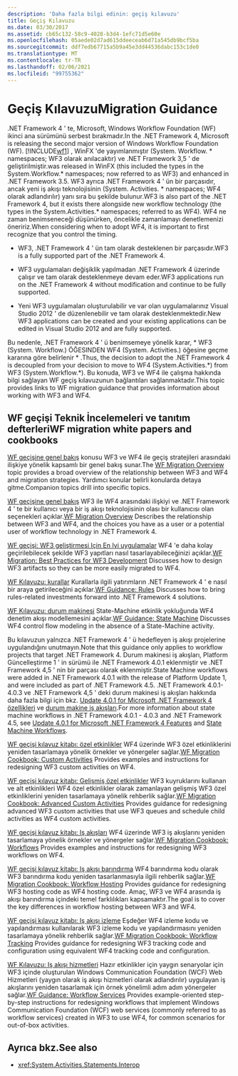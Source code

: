 ```yaml
---
description: 'Daha fazla bilgi edinin: geçiş kılavuzu'
title: Geçiş Kılavuzu
ms.date: 03/30/2017
ms.assetid: cb65c132-58c9-4028-b3d4-1efc71d5e60e
ms.openlocfilehash: 05aede02d7ad615ddeeceab6d71a545db9bcf5ba
ms.sourcegitcommit: ddf7edb67715a5b9a45e3dd44536dabc153c1de0
ms.translationtype: MT
ms.contentlocale: tr-TR
ms.lasthandoff: 02/06/2021
ms.locfileid: "99755362"
---
```

# <a name="migration-guidance"></a><span data-ttu-id="f59a6-103">Geçiş Kılavuzu</span><span class="sxs-lookup"><span data-stu-id="f59a6-103">Migration Guidance</span></span>

<span data-ttu-id="f59a6-104">.NET Framework 4 ' te, Microsoft, Windows Workflow Foundation (WF) ikinci ana sürümünü serbest bırakmadır.</span><span class="sxs-lookup"><span data-stu-id="f59a6-104">In the .NET Framework 4, Microsoft is releasing the second major version of Windows Workflow Foundation (WF).</span></span> [!INCLUDE[wf1](../../../includes/wf1-md.md)] <span data-ttu-id="f59a6-105">, WinFX 'de yayımlanmıştır (System. Workflow. \* namespaces; WF3 olarak anılacaktır) ve .NET Framework 3,5 ' de geliştirilmiştir.</span><span class="sxs-lookup"><span data-stu-id="f59a6-105">was released in WinFX (this included the types in the System.Workflow.\* namespaces; now referred to as WF3) and enhanced in .NET Framework 3.5.</span></span> <span data-ttu-id="f59a6-106">WF3 ayrıca .NET Framework 4 ' ün bir parçasıdır, ancak yeni iş akışı teknolojisinin (System. Activities. \* namespaces; WF4 olarak adlandırılır) yanı sıra bu şekilde bulunur.</span><span class="sxs-lookup"><span data-stu-id="f59a6-106">WF3 is also part of the .NET Framework 4, but it exists there alongside new workflow technology (the types in the System.Activities.\* namespaces; referred to as WF4).</span></span> <span data-ttu-id="f59a6-107">WF4 ne zaman benimseneceği düşünürken, öncelikle zamanlamayı denetlemenizi öneririz.</span><span class="sxs-lookup"><span data-stu-id="f59a6-107">When considering when to adopt WF4, it is important to first recognize that you control the timing.</span></span>

- <span data-ttu-id="f59a6-108">WF3, .NET Framework 4 ' ün tam olarak desteklenen bir parçasıdır.</span><span class="sxs-lookup"><span data-stu-id="f59a6-108">WF3 is a fully supported part of the .NET Framework 4.</span></span>

- <span data-ttu-id="f59a6-109">WF3 uygulamaları değişiklik yapılmadan .NET Framework 4 üzerinde çalışır ve tam olarak desteklenmeye devam eder.</span><span class="sxs-lookup"><span data-stu-id="f59a6-109">WF3 applications run on the .NET Framework 4 without modification and continue to be fully supported.</span></span>

- <span data-ttu-id="f59a6-110">Yeni WF3 uygulamaları oluşturulabilir ve var olan uygulamalarınız Visual Studio 2012 ' de düzenlenebilir ve tam olarak desteklenmektedir.</span><span class="sxs-lookup"><span data-stu-id="f59a6-110">New WF3 applications can be created and your existing applications can be edited in Visual Studio 2012 and are fully supported.</span></span>

 <span data-ttu-id="f59a6-111">Bu nedenle, .NET Framework 4 ' ü benimsemeye yönelik karar, \* WF3 (System. Workflow.) ÖĞESINDEN WF4 (System. Activities.) öğesine geçme kararına göre belirlenir \* .</span><span class="sxs-lookup"><span data-stu-id="f59a6-111">Thus, the decision to adopt the .NET Framework 4 is decoupled from your decision to move to WF4 (System.Activities.\*) from WF3 (System.Workflow.\*).</span></span> <span data-ttu-id="f59a6-112">Bu konuda, WF3 ve WF4 ile çalışma hakkında bilgi sağlayan WF geçiş kılavuzunun bağlantıları sağlanmaktadır.</span><span class="sxs-lookup"><span data-stu-id="f59a6-112">This topic provides links to WF migration guidance that provides information about working with WF3 and WF4.</span></span>

## <a name="wf-migration-white-papers-and-cookbooks"></a><span data-ttu-id="f59a6-113">WF geçişi Teknik İncelemeleri ve tanıtım defterleri</span><span class="sxs-lookup"><span data-stu-id="f59a6-113">WF migration white papers and cookbooks</span></span>

 <span data-ttu-id="f59a6-114">[WF geçişine genel bakış](/previous-versions/appfabric/ff383417(v=azure.10)) konusu WF3 ve WF4 ile geçiş stratejileri arasındaki ilişkiye yönelik kapsamlı bir genel bakış sunar.</span><span class="sxs-lookup"><span data-stu-id="f59a6-114">The [WF Migration Overview](/previous-versions/appfabric/ff383417(v=azure.10)) topic provides a broad overview of the relationship between WF3 and WF4 and migration strategies.</span></span> <span data-ttu-id="f59a6-115">Yardımcı konular belirli konularda detaya gitme.</span><span class="sxs-lookup"><span data-stu-id="f59a6-115">Companion topics drill into specific topics.</span></span>

 <span data-ttu-id="f59a6-116">[WF geçişine genel bakış](/previous-versions/appfabric/ff383417(v=azure.10)) WF3 ile WF4 arasındaki ilişkiyi ve .NET Framework 4 ' te bir kullanıcı veya bir iş akışı teknolojisinin olası bir kullanıcısı olan seçenekleri açıklar.</span><span class="sxs-lookup"><span data-stu-id="f59a6-116">[WF Migration Overview](/previous-versions/appfabric/ff383417(v=azure.10)) Describes the relationship between WF3 and WF4, and the choices you have as a user or a potential user of workflow technology in .NET Framework 4.</span></span>

 <span data-ttu-id="f59a6-117">[WF geçişi: WF3 geliştirmesi Için En Iyi uygulamalar](/previous-versions/appfabric/ff383417(v=azure.10)) WF4 'e daha kolay geçirilebilecek şekilde WF3 yapıtları nasıl tasarlayabileceğinizi açıklar.</span><span class="sxs-lookup"><span data-stu-id="f59a6-117">[WF Migration: Best Practices for WF3 Development](/previous-versions/appfabric/ff383417(v=azure.10)) Discusses how to design WF3 artifacts so they can be more easily migrated to WF4.</span></span>

 <span data-ttu-id="f59a6-118">[WF Kılavuzu: kurallar](/previous-versions/appfabric/ff383417(v=azure.10)) Kurallarla ilgili yatırımların .NET Framework 4 ' e nasıl bir araya getirileceğini açıklar.</span><span class="sxs-lookup"><span data-stu-id="f59a6-118">[WF Guidance: Rules](/previous-versions/appfabric/ff383417(v=azure.10)) Discusses how to bring rules-related investments forward into .NET Framework 4 solutions.</span></span>

 <span data-ttu-id="f59a6-119">[WF Kılavuzu: durum makinesi](/previous-versions/appfabric/ff383417(v=azure.10)) State-Machine etkinlik yokluğunda WF4 denetim akışı modellemesini açıklar.</span><span class="sxs-lookup"><span data-stu-id="f59a6-119">[WF Guidance: State Machine](/previous-versions/appfabric/ff383417(v=azure.10)) Discusses WF4 control flow modeling in the absence of a State-Machine activity.</span></span>

 <span data-ttu-id="f59a6-120">Bu kılavuzun yalnızca .NET Framework 4 ' ü hedefleyen iş akışı projelerine uygulandığını unutmayın.</span><span class="sxs-lookup"><span data-stu-id="f59a6-120">Note that this guidance only applies to workflow projects that target .NET Framework 4.</span></span> <span data-ttu-id="f59a6-121">Durum makinesi iş akışları, Platform Güncelleştirme 1 ' in sürümü ile .NET Framework 4.0.1 eklenmiştir ve .NET Framework 4,5 ' nin bir parçası olarak eklenmiştir.</span><span class="sxs-lookup"><span data-stu-id="f59a6-121">State Machine workflows were added in .NET Framework 4.0.1 with the release of Platform Update 1, and were included as part of .NET Framework 4.5.</span></span> <span data-ttu-id="f59a6-122">.NET Framework 4.0.1-4.0.3 ve .NET Framework 4,5 ' deki durum makinesi iş akışları hakkında daha fazla bilgi için bkz. [Update 4.0.1 for Microsoft .NET Framework 4 özellikleri](/previous-versions/dotnet/netframework-4.0/hh290669(v=vs.100)) ve [durum makine iş akışları](state-machine-workflows.md).</span><span class="sxs-lookup"><span data-stu-id="f59a6-122">For more information about state machine workflows in .NET Framework 4.0.1 - 4.0.3 and .NET Framework 4.5, see [Update 4.0.1 for Microsoft .NET Framework 4 Features](/previous-versions/dotnet/netframework-4.0/hh290669(v=vs.100)) and [State Machine Workflows](state-machine-workflows.md).</span></span>

 <span data-ttu-id="f59a6-123">[WF geçişi kılavuz kitabı: özel etkinlikler](/previous-versions/appfabric/ff383417(v=azure.10)) WF4 üzerinde WF3 özel etkinliklerini yeniden tasarlamaya yönelik örnekler ve yönergeler sağlar.</span><span class="sxs-lookup"><span data-stu-id="f59a6-123">[WF Migration Cookbook: Custom Activities](/previous-versions/appfabric/ff383417(v=azure.10)) Provides examples and instructions for redesigning WF3 custom activities on WF4.</span></span>

 <span data-ttu-id="f59a6-124">[WF geçişi kılavuz kitabı: Gelişmiş özel etkinlikler](/previous-versions/appfabric/ff383417(v=azure.10)) WF3 kuyruklarını kullanan ve alt etkinlikleri WF4 özel etkinlikler olarak zamanlayan gelişmiş WF3 özel etkinliklerini yeniden tasarlamaya yönelik rehberlik sağlar.</span><span class="sxs-lookup"><span data-stu-id="f59a6-124">[WF Migration Cookbook: Advanced Custom Activities](/previous-versions/appfabric/ff383417(v=azure.10)) Provides guidance for redesigning advanced WF3 custom activities that use WF3 queues and schedule child activities as WF4 custom activities.</span></span>

 <span data-ttu-id="f59a6-125">[WF geçişi kılavuz kitabı: Iş akışları](/previous-versions/appfabric/ff383417(v=azure.10)) WF4 üzerinde WF3 iş akışlarını yeniden tasarlamaya yönelik örnekler ve yönergeler sağlar.</span><span class="sxs-lookup"><span data-stu-id="f59a6-125">[WF Migration Cookbook: Workflows](/previous-versions/appfabric/ff383417(v=azure.10)) Provides examples and instructions for redesigning WF3 workflows on WF4.</span></span>

 <span data-ttu-id="f59a6-126">[WF geçişi kılavuz kitabı: Iş akışı barındırma](/previous-versions/appfabric/ff383417(v=azure.10)) WF4 barındırma kodu olarak WF3 barındırma kodu yeniden tasarlanmasıyla ilgili rehberlik sağlar.</span><span class="sxs-lookup"><span data-stu-id="f59a6-126">[WF Migration Cookbook: Workflow Hosting](/previous-versions/appfabric/ff383417(v=azure.10)) Provides guidance for redesigning WF3 hosting code as WF4 hosting code.</span></span> <span data-ttu-id="f59a6-127">Amaç, WF3 ve WF4 arasında iş akışı barındırma içindeki temel farklılıkları kapsamaktır.</span><span class="sxs-lookup"><span data-stu-id="f59a6-127">The goal is to cover the key differences in workflow hosting between WF3 and WF4.</span></span>

 <span data-ttu-id="f59a6-128">[WF geçişi kılavuz kitabı: Iş akışı izleme](/previous-versions/appfabric/ff383417(v=azure.10)) Eşdeğer WF4 izleme kodu ve yapılandırması kullanılarak WF3 izleme kodu ve yapılandırmasını yeniden tasarlamaya yönelik rehberlik sağlar.</span><span class="sxs-lookup"><span data-stu-id="f59a6-128">[WF Migration Cookbook: Workflow Tracking](/previous-versions/appfabric/ff383417(v=azure.10)) Provides guidance for redesigning WF3 tracking code and configuration using equivalent WF4 tracking code and configuration.</span></span>

 <span data-ttu-id="f59a6-129">[WF Kılavuzu: Iş akışı hizmetleri](/previous-versions/appfabric/ff383417(v=azure.10)) Hazır etkinlikler için yaygın senaryolar için WF3 içinde oluşturulan Windows Communication Foundation (WCF) Web Hizmetleri (yaygın olarak iş akışı hizmetleri olarak adlandırılır) uygulayan iş akışlarını yeniden tasarlamak için örnek yönelimli adım adım yönergeler sağlar.</span><span class="sxs-lookup"><span data-stu-id="f59a6-129">[WF Guidance: Workflow Services](/previous-versions/appfabric/ff383417(v=azure.10)) Provides example-oriented step-by-step instructions for redesigning workflows that implement Windows Communication Foundation (WCF) web services (commonly referred to as workflow services) created in WF3 to use WF4, for common scenarios for out-of-box activities.</span></span>

## <a name="see-also"></a><span data-ttu-id="f59a6-130">Ayrıca bkz.</span><span class="sxs-lookup"><span data-stu-id="f59a6-130">See also</span></span>

- <xref:System.Activities.Statements.Interop>
